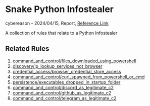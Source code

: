 
# Snake Python Infostealer

cybereason - 2024/04/15, Report, [Reference Link](https://threatresearch.ext.hp.com/raspberry-robin-now-spreading-through-windows-script-files/#)

A collection of rules that relate to a Python Infostealer

## Related Rules

1. [command_and_control/files_downloaded_using_powershell](https://github.com/Inovasys-CS/EDI/tree/main/command_and_control/files_downloaded_using_powershell)
2. [discovery/ip_lookup_services_not_browser](https://github.com/Inovasys-CS/EDI/tree/main/discovery/ip_lookup_services_not_browser)
3. [credential_access/browser_credential_store_access](https://github.com/Inovasys-CS/EDI/tree/main/credential_access/browser_credential_store_access)
4. [command_and_control/curl_spawned_from_powershell_or_cmd](https://github.com/Inovasys-CS/EDI/tree/main/command_and_control/curl_spawned_from_powershell_or_cmd)
5. [persistence/executables_dropped_in_startup_folder](https://github.com/Inovasys-CS/EDI/tree/main/persistence/executables_dropped_in_startup_folder)
6. [command_and_control/discord_as_legitimate_c2](https://github.com/Inovasys-CS/EDI/tree/main/command_and_control/discord_as_legitimate_c2)
7. [command_and_control/github_as_legitimate_c2](https://github.com/Inovasys-CS/EDI/tree/main/command_and_control/github_as_legitimate_c2)
8. [command_and_control/telegram_as_legitimate_c2](https://github.com/Inovasys-CS/EDI/tree/main/command_and_control/telegram_as_legitimate_c2)

